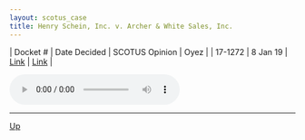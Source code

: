 ```yaml
---
layout: scotus_case
title: Henry Schein, Inc. v. Archer & White Sales, Inc.
---
```


| Docket # | Date Decided | SCOTUS Opinion | Oyez |
| 17-1272 | 8 Jan 19 | [Link](https://www.supremecourt.gov/opinions/preliminaryprint/586US1PP_Web.pdf#page=219) | [Link](https://www.oyez.org/cases/2018/17-1272) |

<audio controls>
   <source src='./resources/17-1272.mp3' type='audio/mpeg'>
</audio>

<object data='./resources/17-1272.pdf' type='application/pdf'></object>

---

[Up](./README.md)